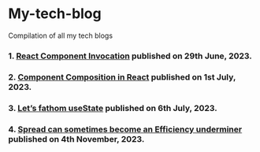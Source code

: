 # My-tech-blog
Compilation of all my tech blogs

### 1. [React Component Invocation](https://medium.com/@ProPhycientSawan/react-component-invocation-8dc49d1ae168) published on 29th June, 2023. 
### 2. [Component Composition in React](https://medium.com/@ProPhycientSawan/component-composition-in-react-ce63f86c1e1) published on 1st July, 2023.
### 3. [Let’s fathom useState](https://medium.com/bring-into-the-light/lets-fathom-usestate-a579d6701891) published on 6th July, 2023.
### 4. [Spread can sometimes become an Efficiency underminer](https://medium.com/@ProPhycientSawan/spread-can-sometimes-become-an-efficiency-underminer-0bbe63b3dd4a) published on 4th November, 2023.
